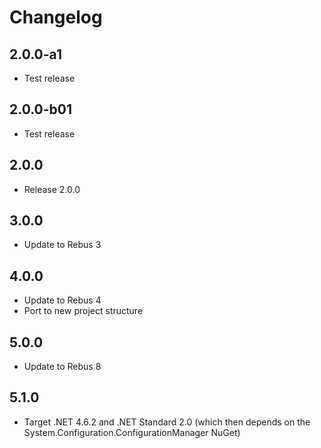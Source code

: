 # Changelog

## 2.0.0-a1
* Test release

## 2.0.0-b01
* Test release

## 2.0.0
* Release 2.0.0

## 3.0.0
* Update to Rebus 3

## 4.0.0
* Update to Rebus 4
* Port to new project structure

## 5.0.0
* Update to Rebus 8

## 5.1.0
* Target .NET 4.6.2 and .NET Standard 2.0 (which then depends on the System.Configuration.ConfigurationManager NuGet)